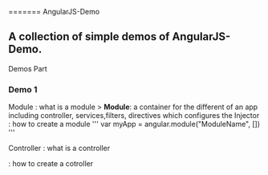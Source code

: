 =======
AngularJS-Demo


A collection of simple demos of AngularJS-Demo.
----------
Demos Part


### Demo 1

Module
: what is a module
	> **Module**:
	a container for the different of an app including controller, services,filters, directives which configures the Injector
: how to create a module
	'''
	var myApp = angular.module("ModuleName", [])
	'''
	
Controller
: what is a controller

: how to create a cotroller



